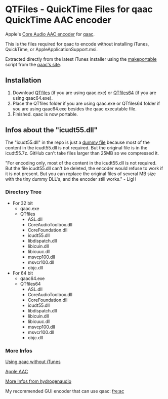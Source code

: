 # QTFiles - QuickTime Files for qaac QuickTime AAC encoder

Apple's [Core Audio AAC encoder](https://wiki.hydrogenaud.io/index.php?title=Apple_AAC) for [qaac](https://github.com/nu774/qaac).

This is the files required for qaac to encode without installing iTunes, QuickTime, or AppleApplicationSupport.msi.

Extracted directly from the latest iTunes installer using the [makeportable](https://sites.google.com/site/qaacpage/cabinet/makeportable.zip) script from the [qaac's site](https://sites.google.com/site/qaacpage/).

## Installation

1. Download [QTfiles](https://github.com/AnimMouse/QTFiles/releases/download/v12.9.2.6/QTfiles.7z) (if you are using qaac.exe) or [QTfiles64](https://github.com/AnimMouse/QTFiles/releases/download/v12.9.2.6/QTfiles64.7z) (if you are using qaac64.exe).
2. Place the QTfiles folder if you are using qaac.exe or QTfiles64 folder if you are using qaac64.exe besides the qaac executable file.
3. Finished. qaac is now portable.

## Infos about the "icudt55.dll"
The "icudt55.dll" in the repo is just a [dummy file](https://hydrogenaud.io/index.php/topic,85135.msg907418.html#msg907418) because most of the content in the icudt55.dll is not required. But the original file is in the icudt55.7z. GitHub can't take files larger than 25MB so we compressed it.

"For encoding only, most of the content in the icudt55.dll is not required. But the file icudt55.dll can't be deleted, the encoder would refuse to work if it is not present. But you can replace the original files of several MB size with the tiny dummy DLL's, and the encoder still works." - LigH

### Directory Tree

* For 32 bit
  * qaac.exe
  * QTfiles
    * ASL.dll
    * CoreAudioToolbox.dll
    * CoreFoundation.dll
    * icudt55.dll
    * libdispatch.dll
    * libicuin.dll
    * libicuuc.dll
    * msvcp100.dll
    * msvcr100.dll
    * objc.dll
* For 64 bit
  * qaac64.exe
  * QTfiles64
    * ASL.dll
    * CoreAudioToolbox.dll
    * CoreFoundation.dll
    * icudt55.dll
    * libdispatch.dll
    * libicuin.dll
    * libicuuc.dll
    * msvcp100.dll
    * msvcr100.dll
    * objc.dll

### More Infos
[Using qaac without iTunes](https://github.com/wieslawsoltes/BatchEncoder/wiki/Tutorial-Using-qaac-without-iTunes)

[Apple AAC](https://wiki.hydrogenaud.io/index.php?title=Apple_AAC)

[More Infos from hydrogenaudio](https://wiki.hydrogenaud.io/index.php?title=EAC_and_QAAC)

My recommended GUI encoder that can use qaac: [fre:ac](https://www.freac.org/)
